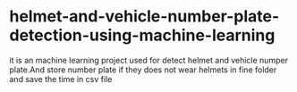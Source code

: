 # helmet-and-vehicle-number-plate-detection-using-machine-learning
it is an machine learning project used for detect helmet and vehicle numper plate.And store number plate if they does not wear helmets in fine folder and save the time in csv file
